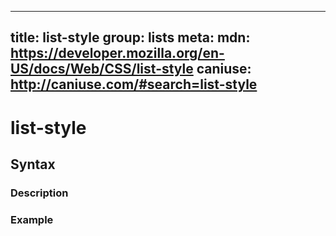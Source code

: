 
  ---
  title: list-style
  group: lists
  meta:
    mdn: https://developer.mozilla.org/en-US/docs/Web/CSS/list-style
    caniuse: http://caniuse.com/#search=list-style
  ---

  # list-style
  <!--- Introduction for list-style, keep it brief and set the overall context -->

  ## Syntax
  <!--- Introduce the various syntax for list-style -->

  ### Description
  <!--- For each major section of syntax, provide a description explaining its usage further -->

  ### Example
  <!--- Provide code examples for the syntax block you're currently describing -->